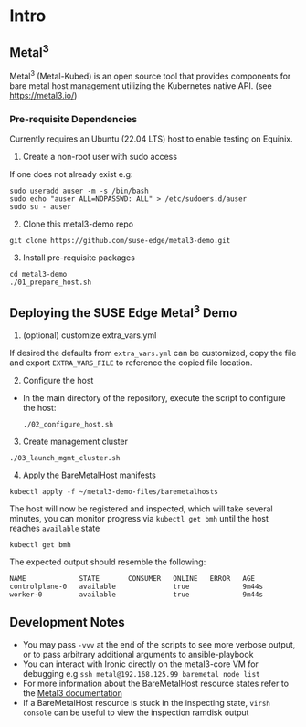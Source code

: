 # Intro

## Metal<sup>3</sup>

Metal<sup>3</sup> (Metal-Kubed) is an open source tool that provides components for bare metal host management utilizing
the Kubernetes native API. (see https://metal3.io/)

### Pre-requisite Dependencies

Currently requires an Ubuntu (22.04 LTS) host to enable testing on Equinix.

1. Create a non-root user with sudo access

If one does not already exist e.g:

```
sudo useradd auser -m -s /bin/bash
sudo echo "auser ALL=NOPASSWD: ALL" > /etc/sudoers.d/auser
sudo su - auser
```

2. Clone this metal3-demo repo

```shell
git clone https://github.com/suse-edge/metal3-demo.git
```

3. Install pre-requisite packages

```shell
cd metal3-demo
./01_prepare_host.sh
```

## Deploying the SUSE Edge Metal<sup>3</sup> Demo

1. (optional) customize extra_vars.yml

If desired the defaults from `extra_vars.yml` can be customized, copy the file and export `EXTRA_VARS_FILE` to reference the copied file location.

2. Configure the host

- In the main directory of the repository, execute the script to configure the host:

  ```shell
  ./02_configure_host.sh
  ```

3. Create management cluster

  ```shell
  ./03_launch_mgmt_cluster.sh
  ```

4. Apply the BareMetalHost manifests

```shell
kubectl apply -f ~/metal3-demo-files/baremetalhosts
```

The host will now be registered and inspected, which will take several minutes,
you can monitor progress via `kubectl get bmh` until the host reaches `available` state

```shell
kubectl get bmh
```

The expected output should resemble the following:

```
NAME             STATE       CONSUMER   ONLINE   ERROR   AGE
controlplane-0   available              true             9m44s
worker-0         available              true             9m44s
```

## Development Notes

- You may pass `-vvv` at the end of the scripts to see more verbose output, or to pass arbitrary additional arguments to ansible-playbook
- You can interact with Ironic directly on the metal3-core VM for debugging e.g `ssh metal@192.168.125.99 baremetal node list`
- For more information about the BareMetalHost resource states refer to the [Metal3 documentation](https://github.com/metal3-io/baremetal-operator/blob/main/docs/BaremetalHost_ProvisioningState.png)
- If a BareMetalHost resource is stuck in the inspecting state, `virsh console` can be useful to view the inspection ramdisk output
